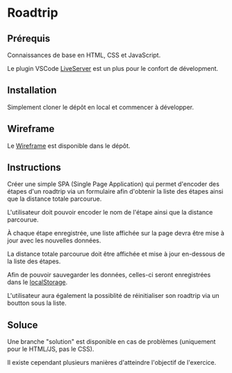 # Roadtrip

## Prérequis

Connaissances de base en HTML, CSS et JavaScript.

Le plugin VSCode [LiveServer](https://marketplace.visualstudio.com/items?itemName=ritwickdey.LiveServer) est un plus pour le confort de dévelopment.

## Installation

Simplement cloner le dépôt en local et commencer à développer.

## Wireframe

Le [Wireframe](wireframe.fig) est disponible dans le dépôt.

## Instructions

Créer une simple SPA (Single Page Application) qui permet d'encoder des étapes d'un roadtrip via un formulaire afin d'obtenir la liste des étapes ainsi que la distance totale parcourue.

L'utilisateur doit pouvoir encoder le nom de l'étape ainsi que la distance parcourue.

À chaque étape enregistrée, une liste affichée sur la page devra être mise à jour avec les nouvelles données.

La distance totale parcourue doit être affichée et mise à jour en-dessous de la liste des étapes.

Afin de pouvoir sauvegarder les données, celles-ci seront enregistrées dans le [localStorage](https://developer.mozilla.org/fr/docs/Web/API/Window/localStorage).

L'utilisateur aura également la possiblité de réinitialiser son roadtrip via un boutton sous la liste.

## Soluce

Une branche "solution" est disponible en cas de problèmes (uniquement pour le HTML/JS, pas le CSS).

Il existe cependant plusieurs manières d'atteindre l'objectif de l'exercice.
